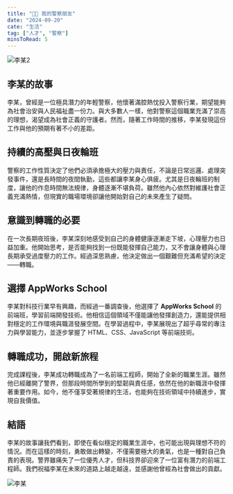 ```yaml
---
title: "👮🏻 我的警察朋友"
date: "2024-09-20"
cate: "生活"
tag: ["人才", "警察"]
minsToRead: 5
---
```


![李某2](/images/S__14082089.jpg "李某2")

## 李某的故事

李某，曾經是一位極具潛力的年輕警察，他懷著滿腔熱忱投入警察行業，期望能夠為社會治安與人民福祉盡一份力。與大多數人一樣，他對警察這個職業充滿了崇高的理想，渴望成為社會正義的守護者。然而，隨著工作時間的推移，李某發現這份工作與他的預期有著不小的差距。

## 持續的高壓與日夜輪班

警察的工作性質決定了他們必須承擔極大的壓力與責任，不論是日常巡邏、處理突發事件，還是長時間的夜間執勤，這些都讓李某身心俱疲。尤其是日夜輪班的制度，讓他的作息時間無法規律，身體逐漸不堪負荷。雖然他內心依然對維護社會正義充滿熱情，但現實的職場環境卻讓他開始對自己的未來產生了疑問。

## 意識到轉職的必要

在一次長期夜班後，李某深刻地感受到自己的身體健康逐漸走下坡，心理壓力也日益加重。他開始思考，是否能夠找到一份既能發揮自己能力，又不會讓身體與心理長期承受過度壓力的工作。經過深思熟慮，他決定做出一個艱難但充滿希望的決定——轉職。

## 選擇 AppWorks School

李某對科技行業早有興趣，而經過一番調查後，他選擇了 **AppWorks School** 的前端班，學習前端開發技術。他相信這個領域不僅能讓他發揮創造力，還能提供相對穩定的工作環境與職涯發展空間。在學習過程中，李某展現出了超乎尋常的專注力與學習能力，並逐步掌握了 HTML、CSS、JavaScript 等前端技術。

## 轉職成功，開啟新旅程

完成課程後，李某成功轉職成為了一名前端工程師，開始了全新的職業生涯。雖然他已經離開了警界，但那段時間所學到的堅韌與責任感，依然在他的新職涯中發揮著重要作用。如今，他不僅享受著規律的生活，也能夠在技術領域中持續進步，實現自我價值。

## 結語

李某的故事讓我們看到，即使在看似穩定的職業生涯中，也可能出現與理想不符的情況。而在這樣的時刻，勇敢做出轉變，不僅需要極大的勇氣，也是一種對自己負責的表現。警界雖痛失了一位優秀人才，但科技界卻迎來了一位富有潛力的前端工程師。我們祝福李某在未來的道路上越走越遠，並感謝他曾經為社會做出的貢獻。

![李某](/images/phil-lee2.webp "李某")
